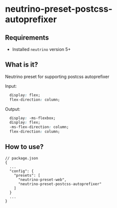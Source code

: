 # neutrino-preset-postcss-autoprefixer


## Requirements

- Installed `neutrino` version 5+


## What is it?
Neutrino preset for supporting postcss autoprefixer

Input:
```css
  display: flex;
  flex-direction: column;
```


Output:
```css
  display: -ms-flexbox;
  display: flex;
  -ms-flex-direction: column;
  flex-direction: column;
```
## How to use?

```
// package.json
{
  ...
  "config": {
    "presets": [
      "neutrino-preset-web",
      "neutrino-preset-postcss-autoprefixer"
    ]
  }
  ...
}
```
